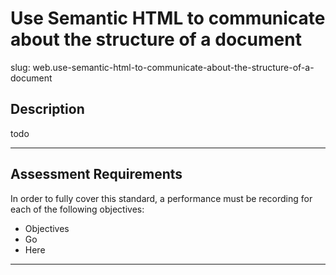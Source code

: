 
# Use Semantic HTML to communicate about the structure of a document

slug: web.use-semantic-html-to-communicate-about-the-structure-of-a-document

## Description
todo

---
## Assessment Requirements
In order to fully cover this standard, a performance must be recording for each of the following objectives:

- Objectives
- Go
- Here


---
